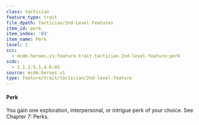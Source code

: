 ```yaml
---
class: tactician
feature_type: trait
file_dpath: Tactician/2nd-Level Features
item_id: perk
item_index: '03'
item_name: Perk
level: 2
scc:
  - mcdm.heroes.v1:feature.trait.tactician.2nd-level-feature:perk
scdc:
  - 1.1.1:5.1.4.6:03
source: mcdm.heroes.v1
type: feature/trait/tactician/2nd-level-feature
---
```


#### Perk

You gain one exploration, interpersonal, or intrigue perk of your choice. See Chapter 7: Perks.
